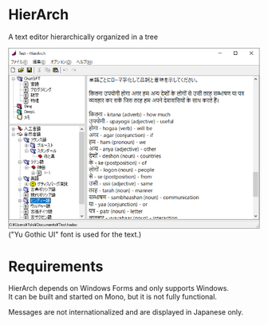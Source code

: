 # HierArch

A text editor hierarchically organized in a tree

![screen shot](https://raw.githubusercontent.com/7shi/HierArch/doconly/img/screenshot.png)  
("Yu Gothic UI" font is used for the text.)

# Requirements

HierArch depends on Windows Forms and only supports Windows.  
It can be built and started on Mono, but it is not fully functional.

Messages are not internationalized and are displayed in Japanese only.
